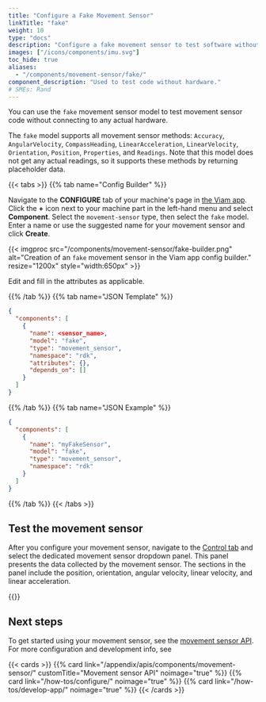 ```yaml
---
title: "Configure a Fake Movement Sensor"
linkTitle: "fake"
weight: 10
type: "docs"
description: "Configure a fake movement sensor to test software without any hardware."
images: ["/icons/components/imu.svg"]
toc_hide: true
aliases:
  - "/components/movement-sensor/fake/"
component_description: "Used to test code without hardware."
# SMEs: Rand
---
```


You can use the `fake` movement sensor model to test movement sensor code without connecting to any actual hardware.

The `fake` model supports all movement sensor methods: `Accuracy`, `AngularVelocity`, `CompassHeading`, `LinearAcceleration`, `LinearVelocity`, `Orientation`, `Position`, `Properties`, and `Readings`.
Note that this model does not get any actual readings, so it supports these methods by returning placeholder data.

{{< tabs >}}
{{% tab name="Config Builder" %}}

Navigate to the **CONFIGURE** tab of your machine's page in [the Viam app](https://app.viam.com).
Click the **+** icon next to your machine part in the left-hand menu and select **Component**.
Select the `movement-sensor` type, then select the `fake` model.
Enter a name or use the suggested name for your movement sensor and click **Create**.

{{< imgproc src="/components/movement-sensor/fake-builder.png" alt="Creation of an `fake` movement sensor in the Viam app config builder." resize="1200x" style="width:650px" >}}

Edit and fill in the attributes as applicable.

{{% /tab %}}
{{% tab name="JSON Template" %}}

```json {class="line-numbers linkable-line-numbers"}
{
  "components": [
    {
      "name": <sensor_name>,
      "model": "fake",
      "type": "movement_sensor",
      "namespace": "rdk",
      "attributes": {},
      "depends_on": []
    }
  ]
}
```

{{% /tab %}}
{{% tab name="JSON Example" %}}

```json {class="line-numbers linkable-line-numbers"}
{
  "components": [
    {
      "name": "myFakeSensor",
      "model": "fake",
      "type": "movement_sensor",
      "namespace": "rdk"
    }
  ]
}
```

{{% /tab %}}
{{< /tabs >}}

## Test the movement sensor

After you configure your movement sensor, navigate to the [Control tab](/fleet/control/) and select the dedicated movement sensor dropdown panel.
This panel presents the data collected by the movement sensor.
The sections in the panel include the position, orientation, angular velocity, linear velocity, and linear acceleration.

{{<imgproc src="/components/movement-sensor/movement-sensor-control-tab.png" resize="800x" declaredimensions=true alt="The movement sensor component in the control tab">}}

## Next steps

To get started using your movement sensor, see the [movement sensor API](/appendix/apis/components/movement-sensor/).
For more configuration and development info, see

{{< cards >}}
  {{% card link="/appendix/apis/components/movement-sensor/" customTitle="Movement sensor API" noimage="true" %}}
  {{% card link="/how-tos/configure/" noimage="true" %}}
  {{% card link="/how-tos/develop-app/" noimage="true" %}}
{{< /cards >}}
